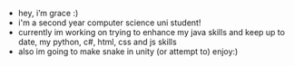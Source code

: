 - hey, i’m grace :)
- i'm a second year computer science uni student!
- currently im working on trying to enhance my java skills and keep up to date, my python, c#, html, css and js skills
- also im going to make snake in unity (or attempt to)
enjoy:)
